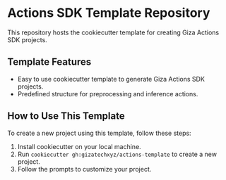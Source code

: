  # Actions SDK Template Repository

 This repository hosts the cookiecutter template for creating Giza Actions SDK projects.

 ## Template Features

 - Easy to use cookiecutter template to generate Giza Actions SDK projects.
 - Predefined structure for preprocessing and inference actions.

 ## How to Use This Template

 To create a new project using this template, follow these steps:
 1. Install cookiecutter on your local machine.
 2. Run `cookiecutter gh:gizatechxyz/actions-template` to create a new project.
 3. Follow the prompts to customize your project.



